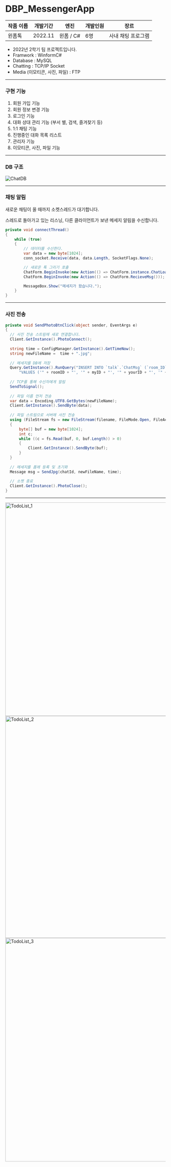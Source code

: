 # DBP_MessengerApp


| 작품 이름 | 개발기간 | 엔진 | 개발인원 | 장르 |
| --- | --- | --- | --- | --- |
| 윈폼톡 | 2022.11 | 윈폼 / C# | 6명 | 사내 채팅 프로그램 |

- 2022년 2학기 팀 프로젝트입니다.
- Framwork : WinformC#
- Database : MySQL
- Chatting : TCP/IP Socket
- Media (이모티콘, 사진, 파일) : FTP

---

### 구현 기능

1. 회원 가입 기능
2. 회원 정보 변경 기능
3. 로그인 기능
4. 대화 상대 관리 기능 (부서 별, 검색, 즐겨찾기 등)
5. 1:1 채팅 기능
6. 진행중인 대화 목록 리스트
7. 관리자 기능
8. 이모티콘, 사진, 파일 기능

---

### DB 구조

![ChatDB](https://github.com/Falcon5077/DBP_MessengerApp/assets/32628758/43a7a359-7b98-4cc5-ba6a-3c840a9fe52b)


---

### 채팅 알림

새로운 채팅이 올 때까지 소켓스레드가 대기합니다.

스레드로 돌아가고 있는 리스닝, 다른 클라이언트가 보낸 메세지 알림을 수신합니다.

```csharp
private void connectThread()
{
    while (true)
    {
        // 데이터를 수신한다.
        var data = new byte[1024];
        conn_socket.Receive(data, data.Length, SocketFlags.None);

        // 새로온 톡 그리기 호출
        ChatForm.BeginInvoke(new Action(() => ChatForm.instance.ChatLoad()));
        ChatForm.BeginInvoke(new Action(() => ChatForm.RecieveMsg()));

        MessageBox.Show("메세지가 왔습니다.");
    }
}
```

---

### 사진 전송

```csharp
private void SendPhotoBtnClick(object sender, EventArgs e)
{
  // 사진 전송 스트림에 새로 연결합니다.
  Client.GetInstance().PhotoConnect();
  
  string time = ConfigManager.GetInstance().GetTimeNow();
  string newFileName =  time + ".jpg";
  
  // 메세지를 DB에 저장
  Query.GetInstance().RunQuery("INSERT INTO `talk`.`ChatMsg` (`room_ID`, `sender_ID`, `recv_ID`, `data`,`send_time`,`isImg`) " +
      "VALUES ('" + roomID + "', '" + myID + "', '" + yourID + "', '" + newFileName + "','" + time + "','1');");
  
  // TCP를 통해 수신자에게 알림
  SendToSignal();
  
  // 파일 이름 먼저 전송
  var data = Encoding.UTF8.GetBytes(newFileName);
  Client.GetInstance().SendByte(data);
  
  // 파일 스트림으로 서버에 사진 전송
  using (FileStream fs = new FileStream(filename, FileMode.Open, FileAccess.Read))
  {
      byte[] buf = new byte[1024];
      int c;
      while ((c = fs.Read(buf, 0, buf.Length)) > 0)
      {
          Client.GetInstance().SendByte(buf);
      }
  }
  
  // 메세지를 폼에 등록 및 초기화
  Message msg = SendJpg(chatId, newFileName, time);
  
  // 소켓 종료
  Client.GetInstance().PhotoClose();
}
```

---


<img width="671" alt="TodoList_1" src="https://github.com/EunBinee/DBP_MessengerApp/assets/32628758/85907def-3d60-4957-b22d-5cb1bae71a80">
<img width="698" alt="TodoList_2" src="https://github.com/EunBinee/DBP_MessengerApp/assets/32628758/d5cf0c5c-d321-4287-9022-780f4ad911e5">
<img width="703" alt="TodoList_3" src="https://github.com/EunBinee/DBP_MessengerApp/assets/32628758/a1ee1113-9937-45b1-95ea-20551fc5d0f2">
